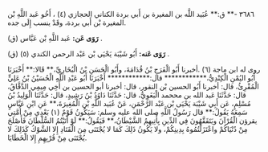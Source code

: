 ٣٦٨٦ -** ق:** عُبَيد اللَّه بن المغيرة بن أَبي بردة الكناني الحجازي (٤) ، أَخُو عَبد اللَّهِ بْن المغيرة بْن أَبي بردة، وقَدْ ينسب إِلَى جده.

**رَوَى عَن:** عَبد اللَّهِ بْن عَبَّاس (ق) .

**رَوَى عَنه:** أَبُو شَيْبَة يَحْيَى بْن عَبْد الرحمن الكندي (٥) (ق) .

روى له ابن ماجة (٦) .أخبرنا أَبُو الْفَرَجِ بْنُ قُدَامَةَ، وأَبُو الْحَسَنِ بْنُ الْبُخَارِيِّ،** قَالا:** أَخْبَرَنَا أَبُو اليُمْنِ الْكِنْدِيُّ،************ قال:************ أَخْبَرَنَا أَبُو عَبْدِ اللَّهِ الْحُسَيْنُ بْنُ عَلِيٍّ الْمُقْرِئُ، قال: أخبرنا أَبُو الحسين بْن النقور، قال: أخبرنا أبو الحسين بن أَخِي مِيمِي الدَّقَّاقُ، قال: حَدَّثَنَا عَبد الله بن مححمد الْبَغَوِيُّ، قال: حَدَّثَنَا دَاوُدُ بْنُ رَشِيدٍ، قال: حَدَّثَنَا الْوَلِيدُ بْنُ مُسْلِمٍ، عَن أَبِي شَيْبَة يَحْيَى بْن عَبْد الرَّحْمَنِ، عَنْ عُبَيد اللَّهِ بْنِ الْمُغِيرَةَ،** عَنِ ابْنِ عَبَّاسٍ سَمِعَهُ يَقُولُ:** قال رَسُولُ اللَّهِ صلى الله عليه وسلم: سَيَكُونُ قَوْمٌ (١) بَعْدِي مِنْ أُمَّتِي يقرؤن الْقُرْآنَ ويَتَفَقَّهُونَ فِي الدِّينِ يِأْتِيهِمُ الشَّيْطَانُ،** فَيَقُولُ:** لَوْ أَتَيْتُمُ السُّلْطَانَ فَأَصْلَحَ مِنْ دُنْيَاكُمْ واعْتَزَلْتُمُوهُ بِدِينِكُمْ، ولا يَكُونُ ذَلِكَ كَمَا لا يُجْتَنَى مِنَ الْقَتَادِ إِلا الشَّوْكُ كَذَلِكَ لا يُجْتَنَى مِنْ قُرْبِهِمِ إِلا الْخَطَايَا.